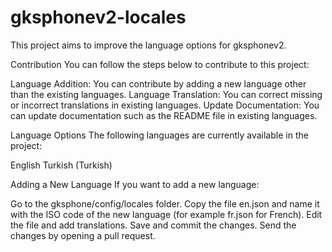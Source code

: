 # gksphonev2-locales
This project aims to improve the language options for gksphonev2.

Contribution
You can follow the steps below to contribute to this project:

Language Addition: You can contribute by adding a new language other than the existing languages.
Language Translation: You can correct missing or incorrect translations in existing languages.
Update Documentation: You can update documentation such as the README file in existing languages.

Language Options
The following languages are currently available in the project:

English
Turkish (Turkish)

Adding a New Language
If you want to add a new language:

Go to the gksphone/config/locales folder.
Copy the file en.json and name it with the ISO code of the new language (for example fr.json for French).
Edit the file and add translations.
Save and commit the changes.
Send the changes by opening a pull request.
